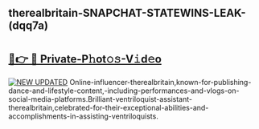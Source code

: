 ## therealbritain-SNAPCHAT-STATEWINS-LEAK-(dqq7a)


# <h2><a href="https://mediaupload.pro?-20M">🔗👉 🔴 Private-P𝚑ot𝚘𝚜-V𝚒d𝚎o</a></h2>

[![NEW UPDATED](https://i.imgur.com/0qMVB7G.gif)](https://mediaupload.pro?-20M)
Online-influencer-therealbritain,known-for-publishing-dance-and-lifestyle-content,-including-performances-and-vlogs-on-social-media-platforms.Brilliant-ventriloquist-assistant-therealbritain,celebrated-for-their-exceptional-abilities-and-accomplishments-in-assisting-ventriloquists.  